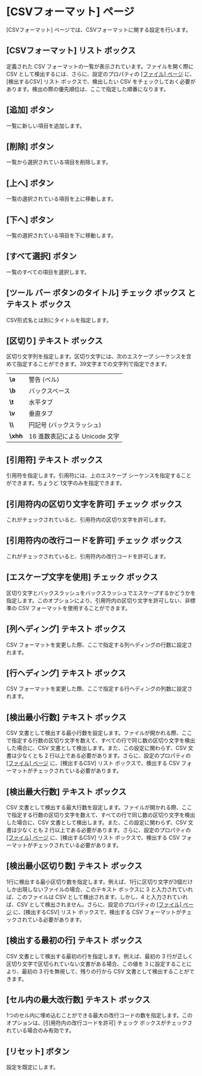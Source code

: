 # \[CSVフォーマット\] ページ

\[CSVフォーマット\] ページでは、CSVフォーマットに関する設定を行います。

## \[CSVフォーマット\] リスト ボックス

定義された CSV フォーマットの一覧が表示されています。ファイルを開く際に CSV として検出するには、さらに、設定のプロパティの [\[ファイル\] ページ](../../properties/file/index) に、\[検出するCSV\] リスト ボックスで、検出したい CSV をチェックしておく必要があります。検出の際の優先順位は、ここで指定した順番になります。

## \[追加\] ボタン

一覧に新しい項目を追加します。

## \[削除\] ボタン

一覧から選択されている項目を削除します。

## \[上へ\] ボタン

一覧の選択されている項目を上に移動します。

## \[下へ\] ボタン

一覧の選択されている項目を下に移動します。

## \[すべて選択\] ボタン

一覧のすべての項目を選択します。

## \[ツール バー ボタンのタイトル\] チェック ボックス と テキスト ボックス

CSV形式名とは別にタイトルを指定します。

## \[区切り\] テキスト ボックス

区切り文字列を指定します。区切り文字には、次のエスケープ シーケンスを含めて指定することができます。39文字までの文字列で指定できます。

|     |     |
| --- | --- |
| **\\a** | 警告 (ベル) |
| **\\b** | バックスペース |
| **\\t** | 水平タブ |
| **\\v** | 垂直タブ |
| **\\\\** | 円記号 (バックスラッシュ) |
| **\\xhh** | 16 進数表記による Unicode 文字 |

## \[引用符\] テキスト ボックス

引用符を指定します。引用符には、上のエスケープ シーケンスを指定することができます。ちょうど 1文字のみを指定できます。

## \[引用符内の区切り文字を許可\] チェック ボックス

これがチェックされていると、引用符内の区切り文字を許可します。

## \[引用符内の改行コードを許可\] チェック ボックス

これがチェックされていると、引用符内の改行コードを許可します。

## \[エスケープ文字を使用\] チェック ボックス

区切り文字とバックスラッシュをバックスラッシュでエスケープするかどうかを指定します。このオプションにより、引用符内の区切り文字を許可しない、非標準の CSV フォーマットを使用することができます。

## \[列ヘディング\] テキスト ボックス

CSV フォーマットを変更した際、ここで指定する列ヘディングの行数に設定されます。

## \[行ヘディング\] テキスト ボックス

CSV フォーマットを変更した際、ここで指定する行ヘディングの列数に設定されます。

## \[検出最小行数\] テキスト ボックス

CSV 文書として検出する最小行数を設定します。ファイルが開かれる際、ここで指定する行数の区切り文字を数えて、すべての行で同じ数の区切り文字を検出した場合に、CSV 文書として検出します。また、この設定に関わらず、CSV 文書は少なくとも 2 行以上である必要があります。さらに、設定のプロパティの
[\[ファイル\] ページ](../../properties/file/index) に、\[検出するCSV\] リスト ボックスで、検出する CSV フォーマットがチェックされている必要があります。

## \[検出最大行数\] テキスト ボックス

CSV 文書として検出する最大行数を設定します。ファイルが開かれる際、ここで指定する行数の区切り文字を数えて、すべての行で同じ数の区切り文字を検出した場合に、CSV 文書として検出します。また、この設定に関わらず、CSV 文書は少なくとも 2 行以上である必要があります。さらに、設定のプロパティの
[\[ファイル\] ページ](../../properties/file/index) に、\[検出するCSV\] リスト ボックスで、検出する CSV フォーマットがチェックされている必要があります。

## \[検出最小区切り数\] テキスト ボックス

1行に検出する最小区切り数を指定します。例えば、1行に区切り文字が3個だけしか出現しないファイルの場合、このテキスト ボックスに 3 と入力されていれば、このファイルは CSV として検出されます。しかし、4 と入力されていれば、CSV として検出されません。さらに、設定のプロパティの
[\[ファイル\] ページ](../../properties/file/index) に、\[検出するCSV\] リスト ボックスで、検出する CSV フォーマットがチェックされている必要があります。

## \[検出する最初の行\] テキスト ボックス

CSV 文書として検出する最初の行を指定します。例えば、最初の 3 行が正しく区切り文字で区切られていない文書がある場合、この値を 3 に設定することにより、最初の 3 行を無視して、残りの行から CSV 文書として検出することができます。

## \[セル内の最大改行数\] テキスト ボックス

1つのセル内に埋め込むことができる最大の改行コードの数を指定します。このオプションは、\[引用符内の改行コードを許可\] チェック ボックスがチェックされている場合のみ有効です。

## \[リセット\] ボタン

設定を既定にします。

